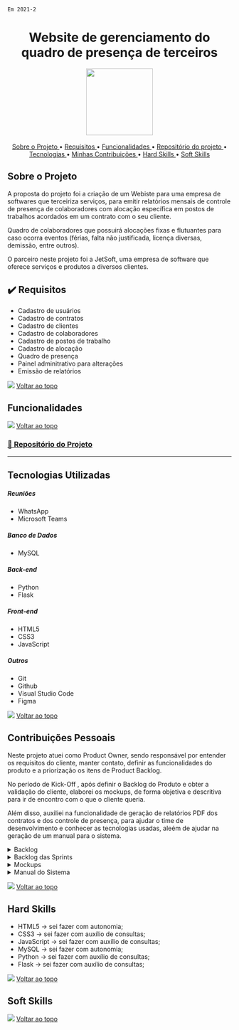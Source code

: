 `Em 2021-2`
<span id="topo">
<h1 align="center"><b>Website de gerenciamento do quadro de presença de terceiros</h1></b>

<p align="center"> 
   <img src="https://user-images.githubusercontent.com/79669245/235186853-032cb19a-ab45-4cc7-bec4-e41b3cef354b.png" width="150" height="150">
    
</p>

<p align="center">
  <a href ="#sobre-o-projeto"> Sobre o Projeto </a>  • 
  <a href ="#requisitos">Requisitos </a>  • 
  <a href ="#funcionalidades">Funcionalidades </a>  • 
  <a href ="#repositorio"> Repositório do projeto </a>  • 
  <a href ="#tecnologias-utilizadas"> Tecnologias </a>  •
  <a href ="#contribuições"> Minhas Contribuições </a>  •
  <a href ="#hard-skills"> Hard Skills </a> •
  <a href ="#soft-skills"> Soft Skills </a>
 
</p>

<span id="sobre-o-projeto">

## Sobre o Projeto

 A proposta do projeto foi a criação de um Webiste para uma empresa de softwares que terceiriza serviços, para emitir relatórios mensais de controle de presença de colaboradores com alocação específica em postos de trabalhos acordados em um contrato com o seu cliente.

Quadro de colaboradores que possuirá alocações fixas e flutuantes para caso ocorra eventos (férias, falta não justificada, licença diversas, demissão, entre outros).

O parceiro neste projeto foi a JetSoft, uma empresa de software que oferece serviços e produtos a diversos clientes.

<span id="requisitos">

## ✔️ Requisitos

<ul>
<li>Cadastro de usuários</li>
<li> Cadastro de contratos</li>
<li>Cadastro de clientes</li>
<li>Cadastro de colaboradores</li>
<li>Cadastro de postos de trabalho</li>
<li>Cadastro de alocação</li>
<li>Quadro de presença</li>
<li> Painel adminitrativo para alterações</li>
<li>Emissão de relatórios</li>
</ul>

<img src="https://cdn-icons-png.flaticon.com/512/959/959208.png" width="14"> [Voltar ao topo](#topo)

<span id="funcionalidades">

## Funcionalidades

<!--
#### Nome da Página

![imagem/gif]()

> Descrição

#### Nome da Página

![imagem/gif]()

> Descrição

-->

<img src="https://cdn-icons-png.flaticon.com/512/959/959208.png" width="14"> [Voltar ao topo](#topo)

<span id="repositorio">

### [📕 Repositório do Projeto ](https://github.com/JulianaMaria-Lab/API-Fatec-Controle-de-Ponto)
---

<span id="tecnologias-utilizadas">

## Tecnologias Utilizadas

##### Reuniões
   
  - WhatsApp
  - Microsoft Teams
 
##### Banco de Dados
 
   - MySQL

##### Back-end  
  
  - Python
  - Flask

##### Front-end 
 
  - HTML5
  - CSS3
  - JavaScript

##### Outros
 
  - Git
  - Github
  - Visual Studio Code
  - Figma

<img src="https://cdn-icons-png.flaticon.com/512/959/959208.png" width="14"> [Voltar ao topo](#topo)

<span id="contribuições">

## Contribuições Pessoais

Neste projeto atuei como Product Owner, sendo responsável por entender os requisitos do cliente, manter contato, definir as funcionalidades do produto e a priorização os itens de Product Backlog.

No período de Kick-Off , após definir o Backlog do Produto e obter a validação do cliente, elaborei os mockups, de forma objetiva e descritiva para ir de encontro com o que o cliente queria.

Além disso, auxiliei na funcionalidade de geração de relatórios PDF dos contratos e dos controle de presença, para ajudar o time de desenvolvimento e conhecer as tecnologias usadas, aleém de ajudar na geração de um manual para o sistema.

<details>
  <summary>Backlog</summary>
    <img src="https://github.com/JulianaMaria-Lab/API-Fatec-Controle-de-Ponto/blob/main/readme/Backlog-atualizado.png" width="600px">
</details>

<details>
  <summary>Backlog das Sprints</summary>
    <img src="https://github.com/JulianaMaria-Lab/API-Fatec-Controle-de-Ponto/blob/main/readme/sprint-1/sprint_backlog.png" width="600px">
</details>

<details>
  <summary>Mockups</summary>

![Slide3](https://user-images.githubusercontent.com/79669245/235274174-4444c5c2-0a2d-4038-a812-5eb4ad28a41e.PNG)
![Slide4](https://user-images.githubusercontent.com/79669245/235274259-4677b9a9-8a5c-45bb-a2f7-7e729142c9a5.PNG)
![Slide5](https://user-images.githubusercontent.com/79669245/235274260-d8f4f3a2-b0aa-4064-9b78-41b59bc090aa.PNG)
![Slide6](https://user-images.githubusercontent.com/79669245/235274262-dc648bdd-b5e9-473e-a738-c336c30e9763.PNG)
![Slide7](https://user-images.githubusercontent.com/79669245/235274266-4b9fe02c-3eba-418b-839c-cfc87cb281d0.PNG)
![Slide8](https://user-images.githubusercontent.com/79669245/235274272-e04671bc-a471-4a68-824e-a4d8344a6f82.PNG)
![Slide9](https://user-images.githubusercontent.com/79669245/235274275-79521276-5ced-47f3-9e97-48192a78e14c.PNG)
![Slide10](https://user-images.githubusercontent.com/79669245/235274279-5c6ffbc1-90f6-4361-9b66-35f19a9a1615.PNG)
![Slide11](https://user-images.githubusercontent.com/79669245/235274283-fa52321d-5e2f-44cd-b111-90a69e5b931d.PNG)
![Slide12](https://user-images.githubusercontent.com/79669245/235274284-dc6048d9-2bed-42c0-b306-947af09b503a.PNG)
![Slide13](https://user-images.githubusercontent.com/79669245/235274286-a2715f9b-f0b0-4a39-a435-34aa835fcc51.PNG)
![Slide14](https://user-images.githubusercontent.com/79669245/235274289-60a2b9f3-b375-4ce4-8ffa-bd17b0509763.PNG)
![Slide15](https://user-images.githubusercontent.com/79669245/235274293-22322d82-91e1-4152-bd42-a38971a3221b.PNG)
![Slide16](https://user-images.githubusercontent.com/79669245/235274296-bf6ce0d3-d0cf-4248-a159-afe477a18f4b.PNG)

</details>

<details>
   <summary> Manual do Sistema</summary>

### [📔 Manual do Sistema - PDF ](https://github.com/JulianaMaria-Lab/API-Fatec-Controle-de-Ponto/blob/main/readme/sprint-4/Manual.pdf)

   </details>

<img src="https://cdn-icons-png.flaticon.com/512/959/959208.png" width="14"> [Voltar ao topo](#topo)

<span id="#hard-skills">

## Hard Skills

* HTML5 → sei fazer com autonomia;
* CSS3 → sei fazer com auxílio de consultas;
* JavaScript → sei fazer com auxílio de consultas;
* MySQL → sei fazer com autonomia;
* Python → sei fazer com auxílio de consultas;
* Flask → sei fazer com auxílio de consultas;

<img src="https://cdn-icons-png.flaticon.com/512/959/959208.png" width="14"> [Voltar ao topo](#topo)

<span id="soft-skills">

## Soft Skills
<!--

* Título
<p>Descrição</p>

* Título
<p>Descrição</p>

* Título
<p>Descrição</p>

-->

<img src="https://cdn-icons-png.flaticon.com/512/959/959208.png" width="14"> [Voltar ao topo](#topo)
